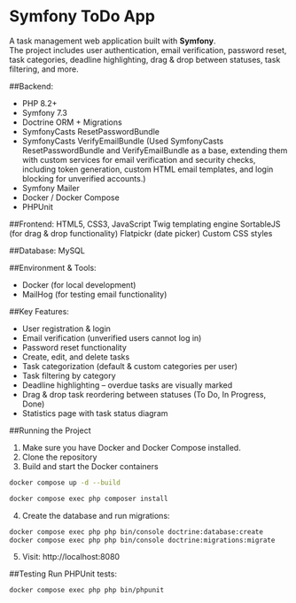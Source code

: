 # Symfony ToDo App
A task management web application built with **Symfony**.  
The project includes user authentication, email verification, password reset, task categories, deadline highlighting, drag & drop between statuses, task filtering, and more.

##Backend:
- PHP 8.2+
- Symfony 7.3 
- Doctrine ORM + Migrations
- SymfonyCasts ResetPasswordBundle
- SymfonyCasts VerifyEmailBundle
(Used SymfonyCasts ResetPasswordBundle and VerifyEmailBundle as a base, extending them with custom services for email verification and security checks, 
including token generation, custom HTML email templates, and login blocking for unverified accounts.)
- Symfony Mailer
- Docker / Docker Compose
- PHPUnit

##Frontend:
HTML5, CSS3, JavaScript
Twig templating engine
SortableJS (for drag & drop functionality)
Flatpickr (date picker)
Custom CSS styles

##Database:
MySQL

##Environment & Tools:
- Docker (for local development)
- MailHog (for testing email functionality)

##Key Features:
* User registration & login
* Email verification (unverified users cannot log in)
* Password reset functionality
* Create, edit, and delete tasks
* Task categorization (default & custom categories per user)
* Task filtering by category
* Deadline highlighting – overdue tasks are visually marked
* Drag & drop task reordering between statuses (To Do, In Progress, Done)
* Statistics page with task status diagram

##Running the Project
1. Make sure you have Docker and Docker Compose installed.
2. Clone the repository
3. Build and start the Docker containers
```bash
docker compose up -d --build
```
```bash
docker compose exec php composer install
```
4. Create the database and run migrations:
```bash
docker compose exec php php bin/console doctrine:database:create
docker compose exec php php bin/console doctrine:migrations:migrate
```
5. Visit: http://localhost:8080

##Testing
Run PHPUnit tests:
```bash
docker compose exec php php bin/phpunit

```


